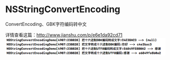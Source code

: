 # NSStringConvertEncoding
ConvertEncoding、GBK字符编码转中文

详情查看这篇：http://www.jianshu.com/p/e6e1da92cd71
![控制台输出](https://github.com/JiongXing/NSStringConvertEncoding/raw/master/resources/NSStringConvertEncoding.png)
